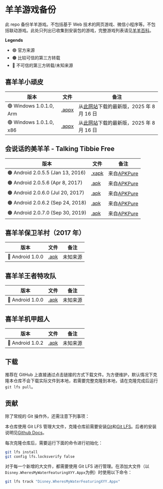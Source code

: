 # 羊羊游戏备份

此 repo 备份羊羊游戏。不包括基于 Web 技术的网页游戏、微信小程序等。不包括联动游戏。此处只列出已收集到安装包的游戏，完整游戏列表请见[羊羊百科](https://xyy.huijiwiki.com/wiki/游戏)。

**Legends**

- 🟢 官方来源
- 🟠 比较可信的第三方转载
- 🔴 不可信的第三方转载/未知来源

## 喜羊羊小顽皮

| 版本                    | 文件                                                                        | 备注                                                                      |
| ----------------------- | --------------------------------------------------------------------------- | ------------------------------------------------------------------------- |
| 🟢 Windows 1.0.1.0, Arm | [.appx](./Disney.WheresMyWaterFeaturingXYY_1.0.1.0_arm__6rarf9sa4v8jt.Appx) | 从[此网站](https://store.rg-adguard.net/)下载的最新版，2025 年 8 月 16 日 |
| 🟢 Windows 1.0.1.0, x86 | [.appx](./Disney.WheresMyWaterFeaturingXYY_1.0.1.0_x86__6rarf9sa4v8jt.Appx) | 从[此网站](https://store.rg-adguard.net/)下载的最新版，2025 年 8 月 16 日 |

## 会说话的美羊羊 - Talking Tibbie Free

| 版本                              | 文件                                                    | 备注                                                                                         |
| --------------------------------- | ------------------------------------------------------- | -------------------------------------------------------------------------------------------- |
| 🟠 Android 2.0.5.5 (Jan 13, 2016) | [.xapk](./Talking%20Tibbie%20Free_2.0.5.5_APKPure.xapk) | 来自[APKPure](https://apkpure.com/talking-tibbie-free/com.gi.talkingtibbie/download/2.0.5.5) |
| 🟠 Android 2.0.5.6 (Apr 8, 2017)  | [.apk](./Talking%20Tibbie%20Free_2.0.5.6_APKPure.apk)   | 来自[APKPure](https://apkpure.com/talking-tibbie-free/com.gi.talkingtibbie/download/2.0.5.6) |
| 🟠 Android 2.0.6.0 (Jul 20, 2017) | [.apk](./Talking%20Tibbie%20Free_2.0.6.0_APKPure.apk)   | 来自[APKPure](https://apkpure.com/talking-tibbie-free/com.gi.talkingtibbie/download/2.0.6.0) |
| 🟠 Android 2.0.6.2 (Sep 24, 2018) | [.apk](./Talking%20Tibbie%20Free_2.0.6.2_APKPure.apk)   | 来自[APKPure](https://apkpure.com/talking-tibbie-free/com.gi.talkingtibbie/download/2.0.6.2) |
| 🟠 Android 2.0.7.0 (Sep 30, 2019) | [.apk](./Talking%20Tibbie%20Free_2.0.7.0_APKPure.apk)   | 来自[APKPure](https://apkpure.com/talking-tibbie-free/com.gi.talkingtibbie/download/2.0.7.0) |

## 喜羊羊保卫羊村（2017 年）

| 版本             | 文件                         | 备注     |
| ---------------- | ---------------------------- | -------- |
| 🔴 Android 1.0.0 | [.apk](./喜羊羊保卫羊村.apk) | 未知来源 |

## 喜羊羊王者特攻队

| 版本             | 文件                           | 备注     |
| ---------------- | ------------------------------ | -------- |
| 🔴 Android 1.0.0 | [.apk](./喜羊羊王者特攻队.apk) | 未知来源 |

## 喜羊羊机甲超人

| 版本             | 文件                         | 备注     |
| ---------------- | ---------------------------- | -------- |
| 🔴 Android 1.0.2 | [.apk](./喜羊羊机甲超人.apk) | 未知来源 |

## 下载

推荐在 GitHub 上直接通过点击链接的方式下载文件。为方便维护，默认情况下克隆本仓库不会下载实际文件到本地，若需要完整克隆到本地，请在克隆完成后运行`git lfs pull`。

## 贡献

除了常规的 Git 操作外，还需注意下列事项：

本仓库使用 Git LFS 管理大文件，克隆仓库前需要安装[Git](https://git-scm.com/downloads)和[Git LFS](https://git-lfs.github.com/)。后者的安装说明见[Github Docs](https://docs.github.com/en/repositories/working-with-files/managing-large-files/installing-git-large-file-storage)。

每次克隆仓库后，需要运行下面的命令进行初始化：

```bash
git lfs install
git config lfs.locksverify false
```

对于每一个新增的大文件，都需要使用 Git LFS 进行管理。在添加大文件（以`Disney.WheresMyWaterFeaturingXYY.Appx`为例）时使用以下命令：

```bash
git lfs track "Disney.WheresMyWaterFeaturingXYY.Appx"
```
